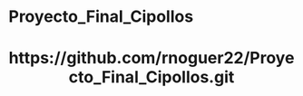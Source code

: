 # Proyecto_Final_Cipollos

<h1 align="center">https://github.com/rnoguer22/Proyecto_Final_Cipollos.git</h1>

